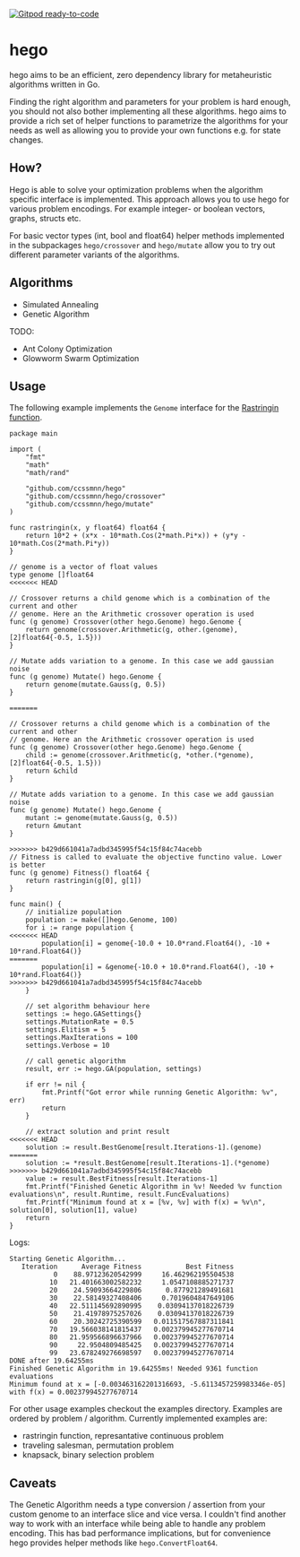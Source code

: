 [![Gitpod ready-to-code](https://img.shields.io/badge/Gitpod-ready--to--code-blue?logo=gitpod)](https://gitpod.io/#https://github.com/ccssmnn/hego)

# hego

hego aims to be an efficient, zero dependency library for metaheuristic algorithms written in Go.

Finding the right algorithm and parameters for your problem is hard enough, you should not also bother implementing all these algorithms. hego aims to provide a rich set of helper functions to parametrize the algorithms for your needs as well as allowing you to provide your own functions e.g. for state changes.

## How?

Hego is able to solve your optimization problems when the algorithm specific interface is implemented. This approach allows you to use hego for various problem encodings. For example integer- or boolean vectors, graphs, structs etc.

For basic vector types (int, bool and float64) helper methods implemented in the subpackages `hego/crossover` and `hego/mutate` allow you to try out different parameter variants of the algorithms.

## Algorithms

- Simulated Annealing
- Genetic Algorithm

TODO:

- Ant Colony Optimization
- Glowworm Swarm Optimization

## Usage

The following example implements the `Genome` interface for the [Rastringin function](https://en.wikipedia.org/wiki/Rastrigin_function).

```golang
package main

import (
	"fmt"
	"math"
	"math/rand"

	"github.com/ccssmnn/hego"
	"github.com/ccssmnn/hego/crossover"
	"github.com/ccssmnn/hego/mutate"
)

func rastringin(x, y float64) float64 {
	return 10*2 + (x*x - 10*math.Cos(2*math.Pi*x)) + (y*y - 10*math.Cos(2*math.Pi*y))
}

// genome is a vector of float values
type genome []float64
<<<<<<< HEAD

// Crossover returns a child genome which is a combination of the current and other
// genome. Here an the Arithmetic crossover operation is used
func (g genome) Crossover(other hego.Genome) hego.Genome {
	return genome(crossover.Arithmetic(g, other.(genome), [2]float64{-0.5, 1.5}))
}

// Mutate adds variation to a genome. In this case we add gaussian noise
func (g genome) Mutate() hego.Genome {
	return genome(mutate.Gauss(g, 0.5))
}

=======

// Crossover returns a child genome which is a combination of the current and other
// genome. Here an the Arithmetic crossover operation is used
func (g genome) Crossover(other hego.Genome) hego.Genome {
	child := genome(crossover.Arithmetic(g, *other.(*genome), [2]float64{-0.5, 1.5}))
	return &child
}

// Mutate adds variation to a genome. In this case we add gaussian noise
func (g genome) Mutate() hego.Genome {
	mutant := genome(mutate.Gauss(g, 0.5))
	return &mutant
}

>>>>>>> b429d661041a7adbd345995f54c15f84c74acebb
// Fitness is called to evaluate the objective functino value. Lower is better
func (g genome) Fitness() float64 {
	return rastringin(g[0], g[1])
}

func main() {
	// initialize population
	population := make([]hego.Genome, 100)
	for i := range population {
<<<<<<< HEAD
		population[i] = genome{-10.0 + 10.0*rand.Float64(), -10 + 10*rand.Float64()}
=======
		population[i] = &genome{-10.0 + 10.0*rand.Float64(), -10 + 10*rand.Float64()}
>>>>>>> b429d661041a7adbd345995f54c15f84c74acebb
	}

	// set algorithm behaviour here
	settings := hego.GASettings{}
	settings.MutationRate = 0.5
	settings.Elitism = 5
	settings.MaxIterations = 100
	settings.Verbose = 10

	// call genetic algorithm
	result, err := hego.GA(population, settings)

	if err != nil {
		fmt.Printf("Got error while running Genetic Algorithm: %v", err)
		return
	}

	// extract solution and print result
<<<<<<< HEAD
	solution := result.BestGenome[result.Iterations-1].(genome)
=======
	solution := *result.BestGenome[result.Iterations-1].(*genome)
>>>>>>> b429d661041a7adbd345995f54c15f84c74acebb
	value := result.BestFitness[result.Iterations-1]
	fmt.Printf("Finished Genetic Algorithm in %v! Needed %v function evaluations\n", result.Runtime, result.FuncEvaluations)
	fmt.Printf("Minimum found at x = [%v, %v] with f(x) = %v\n", solution[0], solution[1], value)
	return
}

```

Logs:

```
Starting Genetic Algorithm...
   Iteration      Average Fitness           Best Fitness
           0    88.97123620542999     16.462962195504538
          10   21.401663002582232     1.0547108885271737
          20    24.59093664229806      0.877921289491681
          30    22.58149327408406     0.7019604847649106
          40   22.511145692890995    0.03094137018226739
          50    21.41978975257026    0.03094137018226739
          60    20.30242725390599   0.011517567887311841
          70   19.566038141815437   0.002379945277670714
          80   21.959566896637966   0.002379945277670714
          90     22.9504809485425   0.002379945277670714
          99   23.678249276698597   0.002379945277670714
DONE after 19.64255ms
Finished Genetic Algorithm in 19.64255ms! Needed 9361 function evaluations
Minimum found at x = [-0.003463162201316693, -5.6113457259983346e-05] with f(x) = 0.002379945277670714
```

For other usage examples checkout the examples directory. Examples are ordered by problem / algorithm. Currently implemented examples are:

- rastringin function, represantative continuous problem
- traveling salesman, permutation problem
- knapsack, binary selection problem

## Caveats

The Genetic Algorithm needs a type conversion / assertion from your custom genome to an interface slice and vice versa. I couldn't find another way to work with an interface while being able to handle any problem encoding. This has bad performance implications, but for convenience hego provides helper methods like `hego.ConvertFloat64`.
